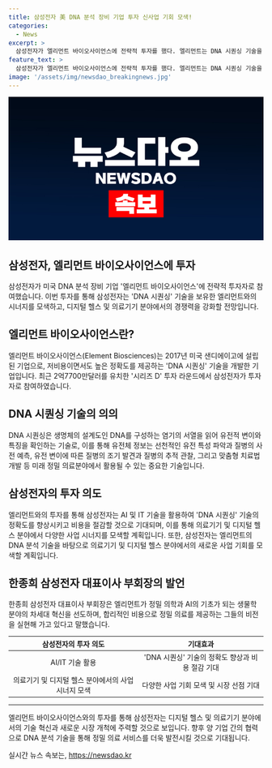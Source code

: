 ```yaml
---
title: 삼성전자 美 DNA 분석 장비 기업 투자 신사업 기회 모색!
categories:
  - News
excerpt: >
  삼성전자가 엘리먼트 바이오사이언스에 전략적 투자를 했다. 엘리먼트는 DNA 시퀀싱 기술을 보유한 기업으로, 고정밀 의료와 AI를 기반으로 한 혁신적인 분야를 선도하고 있다. 삼성전자는 AI 및 의료기기 기술을 활용해 DNA 분석 기술을 강화하고, 새로운 사업 기회를 모색할 계획이다. 엘리먼트의 비전에 공감하며 투자했다는데, 이는 가까운 미래에 정밀 의료 서비스를 혁신할 가능성을 열어둔 것으로 평가된다.
feature_text: >
  삼성전자가 엘리먼트 바이오사이언스에 전략적 투자를 했다. 엘리먼트는 DNA 시퀀싱 기술을 보유한 기업으로, 고정밀 의료와 AI를 기반으로 한 혁신적인 분야를 선도하고 있다. 삼성전자는 AI 및 의료기기 기술을 활용해 DNA 분석 기술을 강화하고, 새로운 사업 기회를 모색할 계획이다. 엘리먼트의 비전에 공감하며 투자했다는데, 이는 가까운 미래에 정밀 의료 서비스를 혁신할 가능성을 열어둔 것으로 평가된다.
image: '/assets/img/newsdao_breakingnews.jpg'
---
```


<p><img src="/assets/img/newsdao_breakingnews.jpg" alt="bookingtag 속보" /></p>

<h2>삼성전자, 엘리먼트 바이오사이언스에 투자</h2>

<p data-ke-size="size16">삼성전자가 미국 DNA 분석 장비 기업 '엘리먼트 바이오사이언스'에 전략적 투자자로 참여했습니다. 이번 투자를 통해 삼성전자는 'DNA 시퀀싱' 기술을 보유한 엘리먼트와의 시너지를 모색하고, 디지털 헬스 및 의료기기 분야에서의 경쟁력을 강화할 전망입니다.</p>

<h2 data-ke-size="size26">엘리먼트 바이오사이언스란?</h2>

<p data-ke-size="size16">엘리먼트 바이오사이언스(Element Biosciences)는 2017년 미국 샌디에이고에 설립된 기업으로, 저비용이면서도 높은 정확도를 제공하는 'DNA 시퀀싱' 기술을 개발한 기업입니다. 최근 2억7700만달러를 유치한 '시리즈 D' 투자 라운드에서 삼성전자가 투자자로 참여하였습니다.</p>

<h2 data-ke-size="size26">DNA 시퀀싱 기술의 의의</h2>

<p data-ke-size="size16">DNA 시퀀싱은 생명체의 설계도인 DNA를 구성하는 염기의 서열을 읽어 유전적 변이와 특징을 확인하는 기술로, 이를 통해 유전체 정보는 선천적인 유전 특성 파악과 질병의 사전 예측, 유전 변이에 따른 질병의 조기 발견과 질병의 추적 관찰, 그리고 맞춤형 치료법 개발 등 미래 정밀 의료분야에서 활용될 수 있는 중요한 기술입니다.</p>

<h2 data-ke-size="size26">삼성전자의 투자 의도</h2>

<p data-ke-size="size16">엘리먼트와의 투자를 통해 삼성전자는 AI 및 IT 기술을 활용하여 'DNA 시퀀싱' 기술의 정확도를 향상시키고 비용을 절감할 것으로 기대되며, 이를 통해 의료기기 및 디지털 헬스 분야에서 다양한 사업 시너지를 모색할 계획입니다. 또한, 삼성전자는 엘리먼트의 DNA 분석 기술을 바탕으로 의료기기 및 디지털 헬스 분야에서의 새로운 사업 기회를 모색할 계획입니다.</p>

<h2 data-ke-size="size26">한종희 삼성전자 대표이사 부회장의 발언</h2>

<p data-ke-size="size16">한종희 삼성전자 대표이사 부회장은 엘리먼트가 정밀 의학과 AI의 기초가 되는 생물학 분야의 차세대 혁신을 선도하며, 합리적인 비용으로 정밀 의료를 제공하는 그들의 비전을 실현해 가고 있다고 말했습니다.</p>

<table>
    <thead>
        <tr>
            <th style="text-align: center;">삼성전자의 투자 의도</th>
            <th style="text-align: center;">기대효과</th>
        </tr>
    </thead>
    <tbody>
        <tr>
            <td style="text-align: center;">AI/IT 기술 활용</td>
            <td style="text-align: center;">'DNA 시퀀싱' 기술의 정확도 향상과 비용 절감 기대</td>
        </tr>
        <tr>
            <td style="text-align: center;">의료기기 및 디지털 헬스 분야에서의 사업 시너지 모색</td>
            <td style="text-align: center;">다양한 사업 기회 모색 및 시장 선점 기대</td>
        </tr>
    </tbody>
</table>

<hr>

<p data-ke-size="size16">엘리먼트 바이오사이언스와의 투자를 통해 삼성전자는 디지털 헬스 및 의료기기 분야에서의 기술 혁신과 새로운 시장 개척에 주력할 것으로 보입니다. 향후 양 기업 간의 협력으로 DNA 분석 기술을 통해 정밀 의료 서비스를 더욱 발전시킬 것으로 기대됩니다.</p>
실시간 뉴스 속보는, <a href="https://newsdao.kr" rel="dofollow">https://newsdao.kr</a>


